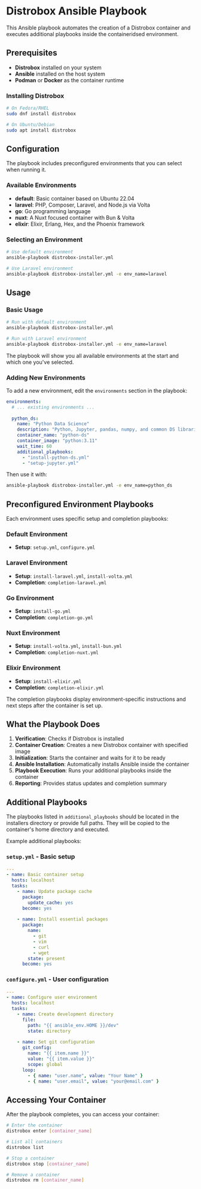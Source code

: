 # Distrobox Ansible Playbook

This Ansible playbook automates the creation of a Distrobox container and executes additional playbooks inside the containeridsed environment.

## Prerequisites

- **Distrobox** installed on your system
- **Ansible** installed on the host system
- **Podman** or **Docker** as the container runtime

### Installing Distrobox

```bash
# On Fedora/RHEL
sudo dnf install distrobox

# On Ubuntu/Debian
sudo apt install distrobox
```

## Configuration

The playbook includes preconfigured environments that you can select when running it.

### Available Environments

- **default**: Basic container based on Ubuntu 22.04
- **laravel**: PHP, Composer, Laravel, and Node.js via Volta
- **go**: Go programming language
- **nuxt**: A Nuxt focused container with Bun & Volta
- **elixir**: Elixir, Erlang, Hex, and the Phoenix framework

### Selecting an Environment

```bash
# Use default environment
ansible-playbook distrobox-installer.yml

# Use Laravel environment
ansible-playbook distrobox-installer.yml -e env_name=laravel
```
## Usage

### Basic Usage

```bash
# Run with default environment
ansible-playbook distrobox-installer.yml

# Run with Laravel environment
ansible-playbook distrobox-installer.yml -e env_name=laravel
```

The playbook will show you all available environments at the start and which one you've selected.

### Adding New Environments

To add a new environment, edit the `environments` section in the playbook:

```yaml
environments:
  # ... existing environments ...
  
  python_ds:
    name: "Python Data Science"
    description: "Python, Jupyter, pandas, numpy, and common DS libraries"
    container_name: "python-ds"
    container_image: "python:3.11"
    wait_time: 60
    additional_playbooks:
      - "install-python-ds.yml"
      - "setup-jupyter.yml"
```

Then use it with:
```bash
ansible-playbook distrobox-installer.yml -e env_name=python_ds
```

## Preconfigured Environment Playbooks

Each environment uses specific setup and completion playbooks:

### Default Environment
- **Setup**: `setup.yml`, `configure.yml`

### Laravel Environment  
- **Setup**: `install-laravel.yml`, `install-volta.yml`
- **Completion**: `completion-laravel.yml`

### Go Environment
- **Setup**: `install-go.yml`  
- **Completion**: `completion-go.yml`

### Nuxt Environment
- **Setup**: `install-volta.yml`, `install-bun.yml`
- **Completion**: `completion-nuxt.yml`

### Elixir Environment
- **Setup**: `install-elixir.yml`  
- **Completion**: `completion-elixir.yml`

The completion playbooks display environment-specific instructions and next steps after the container is set up.

## What the Playbook Does

1. **Verification**: Checks if Distrobox is installed
2. **Container Creation**: Creates a new Distrobox container with specified image
3. **Initialization**: Starts the container and waits for it to be ready
4. **Ansible Installation**: Automatically installs Ansible inside the container
5. **Playbook Execution**: Runs your additional playbooks inside the container
6. **Reporting**: Provides status updates and completion summary

## Additional Playbooks

The playbooks listed in `additional_playbooks` should be located in the installers directory or provide full paths. They will be copied to the container's home directory and executed.

Example additional playbooks:

### `setup.yml` - Basic setup
```yaml
---
- name: Basic container setup
  hosts: localhost
  tasks:
    - name: Update package cache
      package:
        update_cache: yes
      become: yes
    
    - name: Install essential packages
      package:
        name:
          - git
          - vim
          - curl
          - wget
        state: present
      become: yes
```

### `configure.yml` - User configuration
```yaml
---
- name: Configure user environment
  hosts: localhost
  tasks:
    - name: Create development directory
      file:
        path: "{{ ansible_env.HOME }}/dev"
        state: directory
    
    - name: Set git configuration
      git_config:
        name: "{{ item.name }}"
        value: "{{ item.value }}"
        scope: global
      loop:
        - { name: "user.name", value: "Your Name" }
        - { name: "user.email", value: "your@email.com" }
```

## Accessing Your Container

After the playbook completes, you can access your container:

```bash
# Enter the container
distrobox enter [container_name]

# List all containers
distrobox list

# Stop a container
distrobox stop [container_name]

# Remove a container
distrobox rm [container_name]
```